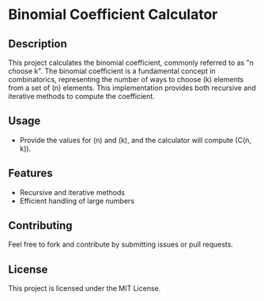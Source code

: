 # Binomial Coefficient Calculator

## Description
This project calculates the binomial coefficient, commonly referred to as "n choose k". The binomial coefficient is a fundamental concept in combinatorics, representing the number of ways to choose \(k\) elements from a set of \(n\) elements. This implementation provides both recursive and iterative methods to compute the coefficient.

## Usage
- Provide the values for \(n\) and \(k\), and the calculator will compute \(C(n, k)\).
  
## Features
- Recursive and iterative methods
- Efficient handling of large numbers

## Contributing
Feel free to fork and contribute by submitting issues or pull requests.

## License
This project is licensed under the MIT License.
